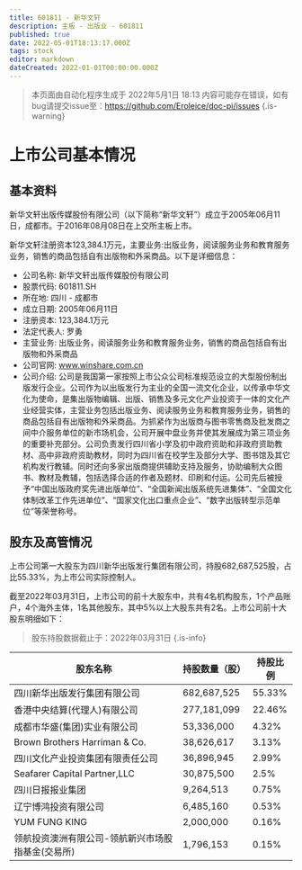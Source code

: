 ```yaml
---
title: 601811 - 新华文轩
description: 主板 - 出版业 - 601811
published: true
date: 2022-05-01T18:13:17.000Z
tags: stock
editor: markdown
dateCreated: 2022-01-01T00:00:00.000Z
---
```


> 本页面由自动化程序生成于 2022年5月1日 18:13
> 内容可能存在错误，如有bug请提交issue至：https://github.com/Eroleice/doc-pi/issues
{.is-warning}

# 上市公司基本情况

## 基本资料

新华文轩出版传媒股份有限公司（以下简称“新华文轩”）成立于2005年06月11日，成都市。于2016年08月08日在上交所主板上市。

新华文轩注册资本123,384.1万元，主要业务:出版业务，阅读服务业务和教育服务业务，销售的商品包括自有出版物和外采商品。以下是详细信息：

- 公司名称: 新华文轩出版传媒股份有限公司
- 股票代码: 601811.SH
- 所在地: 四川 - 成都市
- 成立日期: 2005年06月11日
- 注册资本: 123,384.1万元
- 法定代表人: 罗勇
- 主营业务: 出版业务，阅读服务业务和教育服务业务，销售的商品包括自有出版物和外采商品
- 公司官网: www.winshare.com.cn
- 公司介绍: 公司是我国第一家按照上市公众公司标准规范设立的大型股份制出版发行企业。公司作为以出版发行为主业的全国一流文化企业，以传承中华文化为使命，是集出版物编辑、出版、销售及多元文化产业投资于一体的文化产业经营实体，主营业务包括出版业务、阅读服务业务和教育服务业务，销售的商品包括自有出版物和外采商品。为抓紧作为出版商与图书零售商及批发商之间中介服务单位的新市场机会，公司开展中盘业务并使其发展成为第三项业务的重要补充部分。公司负责发行四川省小学及初中政府资助和非政府资助教材、高中非政府资助教材，同时为四川省在校学生及部分大学、图书馆及其它机构发行教辅。同时还向多家出版商提供辅助支持及服务，协助编制大众图书、教材及教辅，包括选择合适的作者及题材、印刷和付运。公司先后被授予“中国出版政府奖先进出版单位”、“全国新闻出版系统先进集体”、“全国文化体制改革工作先进单位”、“国家文化出口重点企业”、“数字出版转型示范单位”等荣誉称号。


## 股东及高管情况

上市公司第一大股东为四川新华出版发行集团有限公司，持股682,687,525股，占比55.33%，为上市公司实际控制人。

截至2022年03月31日，上市公司的前十大股东中，共有4名机构股东，1个产品账户，4个海外主体，1名其他股东，其中5%以上大股东共有2名。上市公司前十大股东明细如下：

> 股东持股数据截止于：2022年03月31日
{.is-info}

| 股东名称 | 持股数量（股） | 持股比例 |
| --- | --- | --- |
| 四川新华出版发行集团有限公司 | 682,687,525 | 55.33% |
| 香港中央结算(代理人)有限公司 | 277,181,099 | 22.46% |
| 成都市华盛(集团)实业有限公司 | 53,336,000 | 4.32% |
| Brown Brothers Harriman & Co. | 38,626,617 | 3.13% |
| 四川文化产业投资集团有限责任公司 | 36,896,945 | 2.99% |
| Seafarer Capital Partner,LLC | 30,875,500 | 2.5% |
| 四川日报报业集团 | 9,264,513 | 0.75% |
| 辽宁博鸿投资有限公司 | 6,485,160 | 0.53% |
| YUM FUNG KING | 2,000,000 | 0.16% |
| 领航投资澳洲有限公司-领航新兴市场股指基金(交易所) | 1,796,153 | 0.15% |




